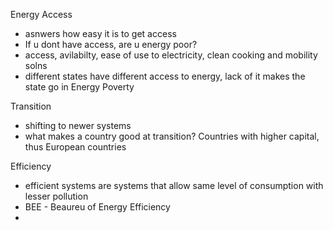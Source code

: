 Energy Access
- asnwers how easy it is to get access
- If u dont have access, are u energy poor?
- access, avilabilty, ease of use to electricity, clean cooking and mobility solns
- different states have different access to energy, lack of it makes the state go in Energy Poverty


Transition 
 - shifting to newer systems
 - what makes a country good at transition? Countries with higher capital, thus European countries


Efficiency
- efficient systems are systems that allow same level of consumption with lesser pollution
- BEE -  Beaureu of Energy Efficiency
- 